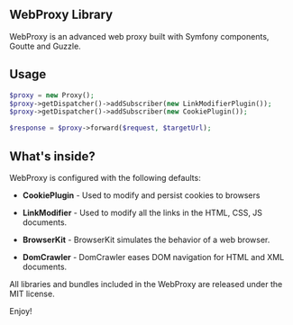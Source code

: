 ## WebProxy Library

WebProxy is an advanced web proxy built with Symfony components, Goutte and Guzzle.

## Usage
```php
$proxy = new Proxy();
$proxy->getDispatcher()->addSubscriber(new LinkModifierPlugin());
$proxy->getDispatcher()->addSubscriber(new CookiePlugin());

$response = $proxy->forward($request, $targetUrl);
```

## What's inside?

WebProxy is configured with the following defaults:

  * **CookiePlugin** - Used to modify and persist cookies to browsers

  * **LinkModifier** - Used to modify all the links in the HTML, CSS, JS documents.

  * **BrowserKit** - BrowserKit simulates the behavior of a web browser.

  * **DomCrawler** - DomCrawler eases DOM navigation for HTML and XML documents.

All libraries and bundles included in the WebProxy are released under the MIT license.

Enjoy!
